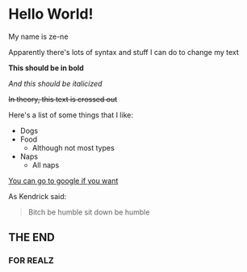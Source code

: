 
# Hello World!
My name is ze-ne

Apparently there's lots of syntax and stuff I can do to change my text

**This should be in bold**

*And this should be italicized*

~~In theory, this text is crossed out~~

Here's a list of some things that I like:
* Dogs
* Food
	* Although not most types
* Naps
	* All naps

[You can go to google if you want](https://www.google.com)

As Kendrick said:

> Bitch be humble
> sit down
> be humble

## THE END

### FOR REALZ